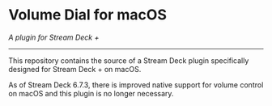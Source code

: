 # Volume Dial for macOS

_A plugin for Stream Deck +_ 

---

This repository contains the source of a Stream Deck plugin specifically designed for Stream Deck + on macOS.

As of Stream Deck 6.7.3, there is improved native support for volume control on macOS and this plugin is no longer necessary.
